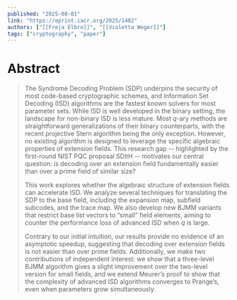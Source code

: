 ```yaml
---
published: "2025-08-01"
link: "https://eprint.iacr.org/2025/1402"
authors: ["[[Freja Elbro]]", "[[Violetta Weger]]"]
tags: ["cryptography", "paper"]
---
```


# Abstract

> The Syndrome Decoding Problem (SDP) underpins the security of most code-based cryptographic schemes, and Information Set Decoding (ISD) algorithms are the fastest known solvers for most parameter sets. While ISD is well developed in the binary setting, the landscape for non-binary ISD is less mature. Most $q$-ary methods are straightforward generalizations of their binary counterparts, with the recent projective Stern algorithm being the only exception. However, no existing algorithm is designed to leverage the specific algebraic properties of extension fields. This research gap -- highlighted by the first-round NIST PQC proposal SDitH -- motivates our central question: is decoding over an extension field fundamentally easier than over a prime field of similar size?
> 
> This work explores whether the algebraic structure of extension fields can accelerate ISD. We analyze several techniques for translating the SDP to the base field, including the expansion map, subfield subcodes, and the trace map. We also develop new BJMM variants that restrict base list vectors to “small” field elements, aiming to counter the performance loss of advanced ISD when $q$ is large.
> 
> Contrary to our initial intuition, our results provide no evidence of an asymptotic speedup, suggesting that decoding over extension fields is not easier than over prime fields. Additionally, we make two contributions of independent interest: we show that a three-level BJMM algorithm gives a slight improvement over the two-level version for small fields, and we extend Meurer’s proof to show that the complexity of advanced ISD algorithms converges to Prange’s, even when parameters grow simultaneously.